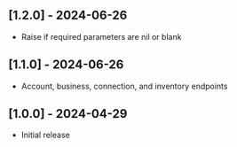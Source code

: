 ## [1.2.0] - 2024-06-26

- Raise if required parameters are nil or blank

## [1.1.0] - 2024-06-26

- Account, business, connection, and inventory endpoints

## [1.0.0] - 2024-04-29

- Initial release
